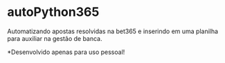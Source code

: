 # autoPython365

Automatizando apostas resolvidas na bet365 e inserindo em uma planilha para auxiliar na gestão de banca.

*Desenvolvido apenas para uso pessoal!

